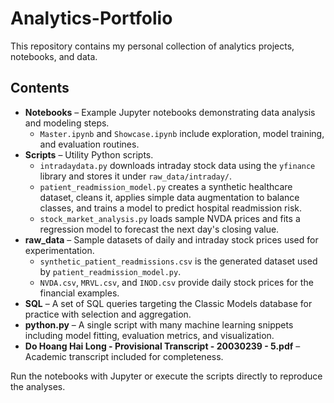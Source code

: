 # Analytics-Portfolio

This repository contains my personal collection of analytics projects, notebooks, and data.

## Contents

- **Notebooks** – Example Jupyter notebooks demonstrating data analysis and modeling steps.
  - `Master.ipynb` and `Showcase.ipynb` include exploration, model training, and evaluation routines.
- **Scripts** – Utility Python scripts.
  - `intradaydata.py` downloads intraday stock data using the `yfinance` library and stores it under `raw_data/intraday/`.
  - `patient_readmission_model.py` creates a synthetic healthcare dataset, cleans it, applies simple data augmentation to balance classes, and trains a model to predict hospital readmission risk.
  - `stock_market_analysis.py` loads sample NVDA prices and fits a regression model to forecast the next day's closing value.
- **raw_data** – Sample datasets of daily and intraday stock prices used for experimentation.
  - `synthetic_patient_readmissions.csv` is the generated dataset used by `patient_readmission_model.py`.
  - `NVDA.csv`, `MRVL.csv`, and `INOD.csv` provide daily stock prices for the financial examples.
- **SQL** – A set of SQL queries targeting the Classic Models database for practice with selection and aggregation.
- **python.py** – A single script with many machine learning snippets including model fitting, evaluation metrics, and visualization.
- **Do Hoang Hai Long - Provisional Transcript - 20030239 - 5.pdf** – Academic transcript included for completeness.

Run the notebooks with Jupyter or execute the scripts directly to reproduce the analyses.
